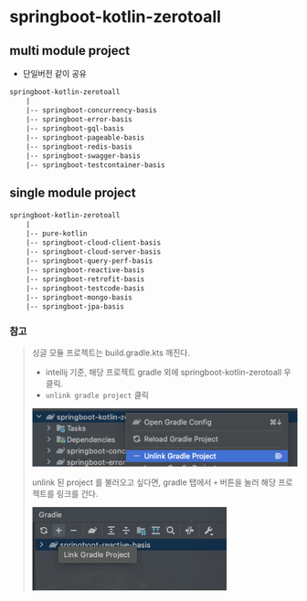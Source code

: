 # springboot-kotlin-zerotoall

## multi module project
* 단일버전 같이 공유
```
springboot-kotlin-zerotoall
    |
    |-- springboot-concurrency-basis
    |-- springboot-error-basis
    |-- springboot-gql-basis
    |-- springboot-pageable-basis
    |-- springboot-redis-basis
    |-- springboot-swagger-basis
    |-- springboot-testcontainer-basis
```

## single module project
```
springboot-kotlin-zerotoall
    |
    |-- pure-kotlin
    |-- springboot-cloud-client-basis 
    |-- springboot-cloud-server-basis
    |-- springboot-query-perf-basis 
    |-- springboot-reactive-basis
    |-- springboot-retrofit-basis
    |-- springboot-testcode-basis
    |-- springboot-mongo-basis
    |-- springboot-jpa-basis
```

### 참고
> 싱글 모듈 프로젝트는 build.gradle.kts 깨진다.
> *  intellij 기준, 해당 프로젝트 gradle 외에 springboot-kotlin-zerotoall 우클릭. 
> * `unlink gradle project` 클릭
> 
> ![img.png](images/gradle_unlink.png)
> 
> unlink 된 project 를 불러오고 싶다면, gradle 탭에서 `+` 버튼을 눌러 해당 프로젝트를 링크를 건다.
> 
> ![img_2.png](images/gradle_link.png)